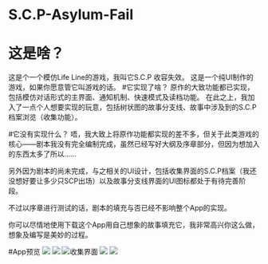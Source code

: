 # S.C.P-Asylum-Fail
# 这是啥？
这是个一个模仿Life Line的游戏，我叫它S.C.P 收容失效。
这是一个纯UI制作的游戏，如果你愿意管它叫游戏的话。
#它实现了啥？
原作的大致功能都已实现，包括模仿对话形式的主界面、通知机制、快速模式及读档功能。
在此之上，我加入了一点个人想要实现的玩意，包括树状图的故事分支线、故事中涉及到的S.C.P档案浏览（收集功能）。
  
#它没有实现什么？
唔，我大致上将原作功能都实现的差不多，但关于此类游戏的核心——剧本我没有完全编制完成，虽然已经写好大纲及序章部分，但因为想加入的东西太多了所以……

另外因为剧本的尚未完成，与之相关的UI设计，包括收集界面的S.C.P档案（我还没想好要让多少只SCP出场）以及故事分支线界面的UI图标都处于有待完善阶段。

不过以序章进行测试的话，剧本的填充与否已经不影响整个App的实现。

你可以尽情地使用下载这个App用自己想象的故事填充它，我非常高兴你这么做，想象及编写是美妙的过程。

#App预览
![](https://github.com/cpo007/S.C.P-Asylum-Fail/blob/master/Image/Launch.png)
![](https://github.com/cpo007/S.C.P-Asylum-Fail/blob/master/Image/Home.png)
![收集界面](https://github.com/cpo007/S.C.P-Asylum-Fail/blob/master/Image/Collection.png)
![](https://github.com/cpo007/S.C.P-Asylum-Fail/blob/master/Image/Detail.png)
![](https://github.com/cpo007/S.C.P-Asylum-Fail/blob/master/Image/StoryLine.png)
